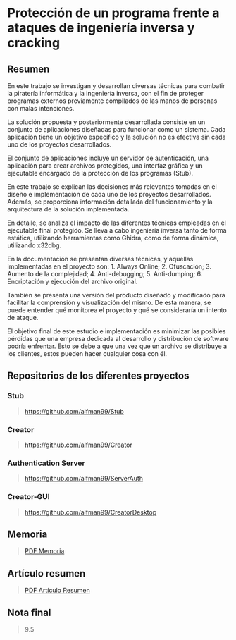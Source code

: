 # Protección de un programa frente a ataques de ingeniería inversa y cracking
## Resumen
En este trabajo se investigan y desarrollan diversas técnicas para combatir la piratería informática y la ingeniería inversa, con el fin de proteger programas externos previamente compilados de las manos de personas con malas intenciones.


La solución propuesta y posteriormente desarrollada consiste en un conjunto de aplicaciones diseñadas para funcionar como un sistema. Cada aplicación tiene un objetivo específico y la solución no es efectiva sin cada uno de los proyectos desarrollados.


El conjunto de aplicaciones incluye un servidor de autenticación, una aplicación para crear archivos protegidos, una interfaz gráfica y un ejecutable encargado de la protección de los programas (Stub).


En este trabajo se explican las decisiones más relevantes tomadas en el diseño e implementación de cada uno de los proyectos desarrollados. Además, se proporciona información detallada del funcionamiento y la arquitectura de la solución implementada.


En detalle, se analiza el impacto de las diferentes técnicas empleadas en el ejecutable final protegido. Se lleva a cabo ingeniería inversa tanto de forma estática, utilizando herramientas como Ghidra, como de forma dinámica, utilizando x32dbg.


En la documentación se presentan diversas técnicas, y aquellas implementadas en el proyecto son: 1. Always Online; 2. Ofuscación; 3. Aumento de la complejidad; 4. Anti-debugging; 5. Anti-dumping; 6. Encriptación y ejecución del archivo original.


También se presenta una versión del producto diseñado y modificado para facilitar la comprensión y visualización del mismo. De esta manera, se puede entender qué monitorea el proyecto y qué se consideraría un intento de ataque.


El objetivo final de este estudio e implementación es minimizar las posibles pérdidas que una empresa dedicada al desarrollo y distribución de software podría enfrentar. Esto se debe a que una vez que un archivo se distribuye a los clientes, estos pueden hacer cualquier cosa con él.

## Repositorios de los diferentes proyectos
### Stub
> https://github.com/alfman99/Stub

### Creator
> https://github.com/alfman99/Creator

### Authentication Server
> https://github.com/alfman99/ServerAuth

### Creator-GUI
> https://github.com/alfman99/CreatorDesktop

## Memoria
> [PDF Memoria](https://upcommons.upc.edu/bitstream/handle/2117/393574/memoria%20tfg%20alfredo%20manresa%20martinez.pdf)

## Artículo resumen
> [PDF Artículo Resumen](https://upcommons.upc.edu/bitstream/handle/2117/393574/resumen%20tfg%20alfredo%20manresa%20martinez.pdf)

## Nota final
> 9.5

